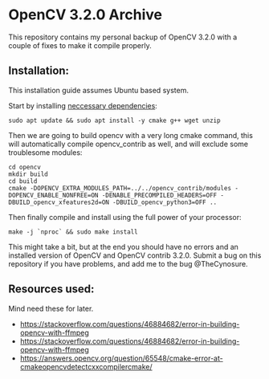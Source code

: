 # OpenCV 3.2.0 Archive

This repository contains my personal backup of OpenCV 3.2.0 with a couple of fixes to make it compile properly.

## Installation:

This installation guide assumes Ubuntu based system.

Start by installing [neccessary dependencies](https://docs.opencv.org/master/d7/d9f/tutorial_linux_install.html):
```
sudo apt update && sudo apt install -y cmake g++ wget unzip
```

Then we are going to build opencv with a very long cmake command, this will automatically compile opencv_contrib as well, and will exclude some troublesome modules:
```
cd opencv
mkdir build
cd build
cmake -DOPENCV_EXTRA_MODULES_PATH=../../opencv_contrib/modules -DOPENCV_ENABLE_NONFREE=ON -DENABLE_PRECOMPILED_HEADERS=OFF -DBUILD_opencv_xfeatures2d=ON -DBUILD_opencv_python3=OFF ..
```

Then finally compile and install using the full power of your processor:
```
make -j `nproc` && sudo make install
```

This might take a bit, but at the end you should have no errors and an installed version of OpenCV and OpenCV contrib 3.2.0. Submit a bug on this repository if you have problems, and add me to the bug @TheCynosure.

## Resources used:

Mind need these for later.

- https://stackoverflow.com/questions/46884682/error-in-building-opencv-with-ffmpeg
- https://stackoverflow.com/questions/46884682/error-in-building-opencv-with-ffmpeg
- https://answers.opencv.org/question/65548/cmake-error-at-cmakeopencvdetectcxxcompilercmake/

